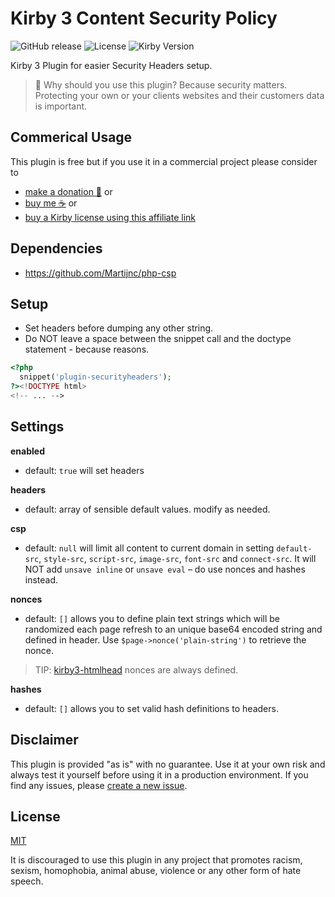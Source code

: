 # Kirby 3 Content Security Policy

![GitHub release](https://img.shields.io/github/release/bnomei/kirby3-securityheaders.svg?maxAge=1800) ![License](https://img.shields.io/github/license/mashape/apistatus.svg) ![Kirby Version](https://img.shields.io/badge/Kirby-3%2B-black.svg)

Kirby 3 Plugin for easier Security Headers setup.

> 🔐 Why should you use this plugin? Because security matters. Protecting your own or your clients websites and their customers data is important.

## Commerical Usage

This plugin is free but if you use it in a commercial project please consider to 
- [make a donation 🍻](https://www.paypal.me/bnomei/2.5) or
- [buy me ☕](https://buymeacoff.ee/bnomei) or
- [buy a Kirby license using this affiliate link](https://a.paddle.com/v2/click/1129/35731?link=1170)

## Dependencies

- https://github.com/Martijnc/php-csp

## Setup

- Set headers before dumping any other string.
- Do NOT leave a space between the snippet call and the doctype statement - because reasons.

```php
<?php
  snippet('plugin-securityheaders');
?><!DOCTYPE html>
<!-- ... -->
```

## Settings

**enabled**
- default: `true` will set headers

**headers**
- default: array of sensible default values. modify as needed.

**csp**
- default: `null` will limit all content to current domain in setting `default-src`, `style-src`, `script-src`, `image-src`, `font-src` and `connect-src`. It will NOT add `unsave inline` or `unsave eval` – do use nonces and hashes instead.

**nonces**
- default: `[]` allows you to define plain text strings which will be randomized each page refresh to an unique base64 encoded string and defined in header. Use `$page->nonce('plain-string')` to retrieve the nonce.

> TIP: [kirby3-htmlhead](https://github.com/bnomei/kirby3-htmlhead) nonces are always defined.

**hashes**
- default: `[]` allows you to set valid hash definitions to headers.

## Disclaimer

This plugin is provided "as is" with no guarantee. Use it at your own risk and always test it yourself before using it in a production environment. If you find any issues, please [create a new issue](https://github.com/bnomei/kirby3-securityheaders/issues/new).

## License

[MIT](https://opensource.org/licenses/MIT)

It is discouraged to use this plugin in any project that promotes racism, sexism, homophobia, animal abuse, violence or any other form of hate speech.
